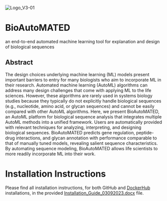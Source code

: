 ![Logo_V3-01](https://user-images.githubusercontent.com/33818756/229146095-6e892838-9a4d-4b24-94a0-c58509e6fe9a.png)

# BioAutoMATED
an end-to-end automated machine learning tool for explanation and design of biological sequences

## Abstract
The design choices underlying machine learning (ML) models present important barriers to entry for many biologists who aim to incorporate ML in their research. Automated machine learning (AutoML) algorithms can address many design challenges that come with applying ML to the life sciences. However, these algorithms are rarely used in systems biology studies because they typically do not explicitly handle biological sequences (e.g., nucleotide, amino acid, or glycan sequences) and cannot be easily compared with other AutoML algorithms. Here, we present BioAutoMATED, an AutoML platform for biological sequence analysis that integrates multiple AutoML methods into a unified framework. Users are automatically provided with relevant techniques for analyzing, interpreting, and designing biological sequences. BioAutoMATED predicts gene regulation, peptide-drug interactions, and glycan annotation with performance comparable to that of manually tuned models, revealing salient sequence characteristics. By automating sequence modeling, BioAutoMATED allows life scientists to more readily incorporate ML into their work.

# Installation Instructions
Please find all installation instructions, for both GitHub and [DockerHub](https://hub.docker.com/repository/docker/jackievaleri/bioautomated/general) installations, in the provided [Installation_Guide_03092023.docx](https://github.com/jackievaleri/BioAutoMATED/blob/main/Installation_Guide_03312023.docx) file. 

